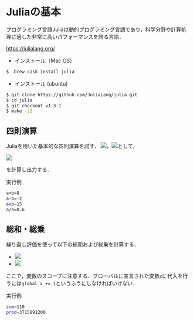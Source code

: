 # Juliaの基本

プログラミング言語Juliaは動的プログラミング言語であり，科学分野や計算処理に適した非常に高いパフォーマンスを誇る言語．

https://julialang.org/

* インストール（Mac OS）

```bash
$  brew cask install julia
```

* インストール (ubuntu)

```bash
$ git clone https://github.com/JuliaLang/julia.git
$ cd julia
$ git checkout v1.3.1
$ make -j2
```

## 四則演算
Juliaを用いた基本的な四則演算を試す．
<img src="https://latex.codecogs.com/gif.latex?a=3">，<img src="https://latex.codecogs.com/gif.latex?b=5">として，

<img src="https://latex.codecogs.com/gif.latex?a+b,a-b,a*b,a/b">

を計算し出力する．

実行例

```bash
a+b=8
a-b=-2
axb=15
a/b=0.6
```

## 総和・総乗
繰り返し評価を使って以下の総和および総乗を計算する．

* <img src="https://latex.codecogs.com/gif.latex?\sum^{10}_{k=1}2k">
* <img src="https://latex.codecogs.com/gif.latex?\prod^{10}_{k=1}2k">

ここで，変数のスコープに注意する．グローバルに宣言された変数```x```に代入を行うには```global x += 1```というふうにしなければいけない．

実行例

```bash
sum=110
prod=3715891200
```